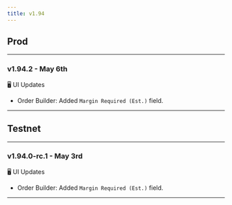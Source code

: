 ```yaml
---
title: v1.94
---
```

## Prod
---
### v1.94.2 - May 6th
🖥️  UI Updates
* Order Builder: Added `Margin Required (Est.)` field.
---
## Testnet
---
### v1.94.0-rc.1 - May 3rd
🖥️  UI Updates
* Order Builder: Added `Margin Required (Est.)` field.
---
